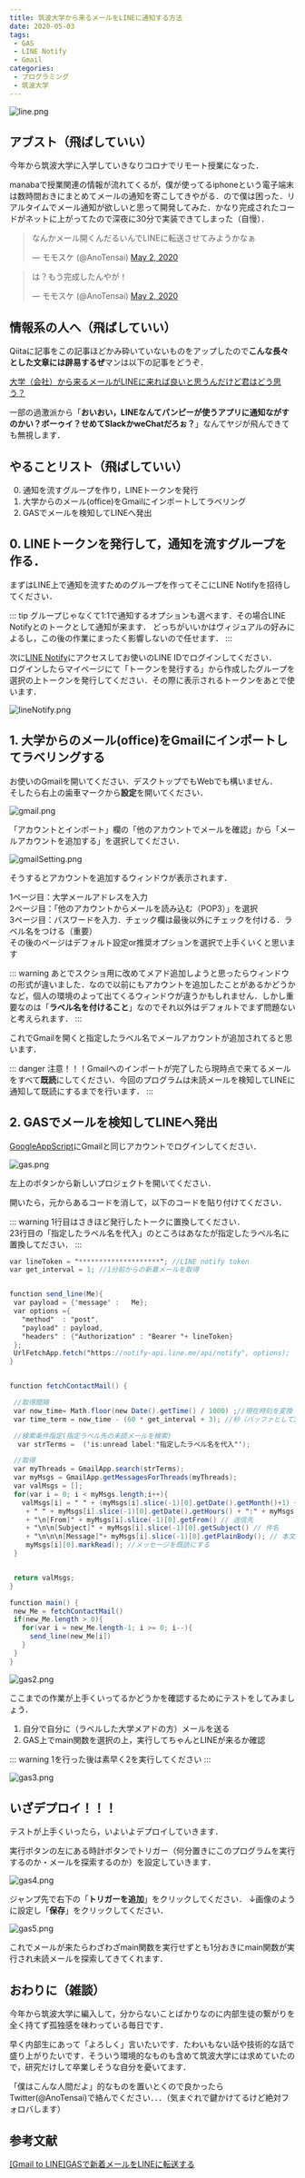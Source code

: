 ```yaml
---
title: 筑波大学から来るメールをLINEに通知する方法
date: 2020-05-03
tags:
 - GAS
 - LINE Notify
 - Gmail
categories:
 - プログラミング
 - 筑波大学
---
```

![line.png](../../images/line.png)

## アブスト（飛ばしていい）
今年から筑波大学に入学していきなりコロナでリモート授業になった．  

manabaで授業関連の情報が流れてくるが，僕が使ってるiphoneという電子端末は数時間おきにまとめてメールの通知を寄こしてきやがる．ので僕は困った．リアルタイムでメール通知が欲しいと思って開発してみた．かなり完成されたコードがネットに上がってたので深夜に30分で実装できてしまった（自慢）．

<blockquote class="twitter-tweet"><p lang="ja" dir="ltr">なんかメール開くんだるいんでLINEに転送させてみようかなぁ</p>&mdash; モモスケ (@AnoTensai) <a href="https://twitter.com/AnoTensai/status/1256631132348506113?ref_src=twsrc%5Etfw">May 2, 2020</a></blockquote> <script async src="https://platform.twitter.com/widgets.js" charset="utf-8"></script>

<blockquote class="twitter-tweet"><p lang="ja" dir="ltr">は？もう完成したんやが！</p>&mdash; モモスケ (@AnoTensai) <a href="https://twitter.com/AnoTensai/status/1256639386357137408?ref_src=twsrc%5Etfw">May 2, 2020</a></blockquote> <script async src="https://platform.twitter.com/widgets.js" charset="utf-8"></script>

## 情報系の人へ（飛ばしていい）
Qiitaに記事をこの記事ほどかみ砕いていないものをアップしたので**こんな長々とした文章には辟易するぜ**マンは以下の記事をどうぞ．  

[大学（会社）から来るメールがLINEに来れば良いと思うんだけど君はどう思う？](https://qiita.com/drafts/3497f65baa18c0307c7e/edit)  

一部の過激派から「**おいおい，LINEなんてパンピーが使うアプリに通知ながすのかい？ボーゥイ？せめてSlackかweChatだろぉ？**」なんてヤジが飛んできても無視します．

## やることリスト（飛ばしていい）
0. 通知を流すグループを作り，LINEトークンを発行
1. 大学からのメール(office)をGmailにインポートしてラベリング
2. GASでメールを検知してLINEへ発出

## 0. LINEトークンを発行して，通知を流すグループを作る．
まずはLINE上で通知を流すためのグループを作ってそこにLINE Notifyを招待してください．  

::: tip
グループじゃなくて1:1で通知するオプションも選べます．その場合LINE Notifyとのトークとして通知が来ます．
どっちがいいかはヴィジュアルの好みによるし，この後の作業にまったく影響しないので任せます．
:::

次に[LINE Notify](https://notify-bot.line.me/ja/)にアクセスしてお使いのLINE IDでログインしてください．  
ログインしたらマイページにて「トークンを発行する」から作成したグループを選択の上トークンを発行してください．その際に表示されるトークンをあとで使います．

![lineNotify.png](../../images/lineNotify.png)


## 1. 大学からのメール(office)をGmailにインポートしてラベリングする
お使いのGmailを開いてください．デスクトップでもWebでも構いません．  
そしたら右上の歯車マークから**設定**を開いてください． 

![gmail.png](../../images/gmail.png)

「アカウントとインポート」欄の「他のアカウントでメールを確認」から「メールアカウントを追加する」を選択してください．

![gmailSetting.png](../../images/gmailSetting.png)

そうするとアカウントを追加するウィンドウが表示されます．

1ページ目：大学メールアドレスを入力  
2ページ目：「他のアカウントからメールを読み込む（POP3）」を選択  
3ページ目：パスワードを入力．チェック欄は最後以外にチェックを付ける．ラベル名をつける（重要）  
その後のページはデフォルト設定or推奨オプションを選択で上手くいくと思います 

::: warning
あとでスクショ用に改めてメアド追加しようと思ったらウィンドウの形式が違いました．なので以前にもアカウントを追加したことがあるかどうかなど，個人の環境のよって出てくるウィンドウが違うかもしれません．しかし重要なのは「**ラベル名を付けること**」なのでそれ以外はデフォルトでまず問題ないと考えられます．
:::

これでGmailを開くと指定したラベル名でメールアカウントが追加されてると思います．

::: danger
注意！！！Gmailへのインポートが完了したら現時点で来てるメールをすべて**既読**にしてください．今回のプログラムは未読メールを検知してLINEに通知して既読にするまでを行います．
:::

## 2. GASでメールを検知してLINEへ発出
[GoogleAppScript](https://script.google.com/)にGmailと同じアカウントでログインしてください．

![gas.png](../../images/gas.png)

左上のボタンから新しいプロジェクトを開いてください．

開いたら，元からあるコードを消して，以下のコードを貼り付けてください．

::: warning
1行目はさきほど発行したトークに置換してください．  
23行目の「指定したラベル名を代入」のところはあなたが指定したラベル名に置換してださい．
:::

```コード.gs
var lineToken = "********************"; //LINE notify token
var get_interval = 1; //1分前からの新着メールを取得


function send_line(Me){
 var payload = {'message' :   Me};
 var options ={
   "method"  : "post",
   "payload" : payload,
   "headers" : {"Authorization" : "Bearer "+ lineToken}  
 };
 UrlFetchApp.fetch("https://notify-api.line.me/api/notify", options);
}


function fetchContactMail() {

 //取得間隔
 var now_time= Math.floor(new Date().getTime() / 1000) ;//現在時刻を変換
 var time_term = now_time - (60 * get_interval + 3); //秒（バッファとして3秒追加）

 //検索条件指定(指定ラベル先の未読メールを検索)
  var strTerms =  ('is:unread label:"指定したラベル名を代入"');

 //取得
 var myThreads = GmailApp.search(strTerms);
 var myMsgs = GmailApp.getMessagesForThreads(myThreads);
 var valMsgs = [];
 for(var i = 0; i < myMsgs.length;i++){
   valMsgs[i] = " " + (myMsgs[i].slice(-1)[0].getDate().getMonth()+1) + "/" + myMsgs[i].slice(-1)[0].getDate().getDate()
    + " " + myMsgs[i].slice(-1)[0].getDate().getHours() + ":" + myMsgs[i].slice(-1)[0].getDate().getMinutes() // 日付
    + "\n[From]" + myMsgs[i].slice(-1)[0].getFrom() // 送信先
    + "\n\n[Subject]" + myMsgs[i].slice(-1)[0].getSubject() // 件名
    + "\n\n\n[Message]"+ myMsgs[i].slice(-1)[0].getPlainBody(); // 本文（全文表示したくないなら.slice(0, 30)とかしてください）
    myMsgs[i][0].markRead(); //メッセージを既読にする
 }


 return valMsgs;
}

function main() {
 new_Me = fetchContactMail()
 if(new_Me.length > 0){
   for(var i = new_Me.length-1; i >= 0; i--){
     send_line(new_Me[i])
   }
 }
}
```

![gas2.png](../../images/gas2.png)

ここまでの作業が上手くいってるかどうかを確認するためにテストをしてみましょう．

1. 自分で自分に（ラベルした大学メアドの方）メールを送る
2. GAS上でmain関数を選択の上，実行してちゃんとLINEが来るか確認

::: warning
1を行った後は素早く2を実行してください
:::

![gas3.png](../../images/gas3.png)

## いざデプロイ！！！
テストが上手くいったら，いよいよデプロイしていきます．

実行ボタンの左にある時計ボタンでトリガー（何分置きにこのプログラムを実行するのか・メールを探索するのか）を設定していきます．

![gas4.png](../../images/gas4.png)

ジャンプ先で右下の「**トリガーを追加**」をクリックしてください．
↓画像のように設定し「**保存**」をクリックしてください．

![gas5.png](../../images/gas5.png)

これでメールが来たらわざわざmain関数を実行せずとも1分おきにmain関数が実行され未読メールを探索してきてくれます．

## おわりに（雑談）
今年から筑波大学に編入して，分からないことばかりなのに内部生徒の繋がりを全く持てず孤独感を味わっている毎日です．  

早く内部生にあって「よろしく」言いたいです．たわいもない話や技術的な話で盛り上がりたいです．そういう環境的なものも含めて筑波大学には求めていたので，研究だけして卒業しそうな自分を憂いてます．

「僕はこんな人間だよ」的なものを置いとくので良かったらTwitter(@AnoTensai)で絡んでください．．．（気まぐれで鍵かけてるけど絶対フォロバします）

## 参考文献
[[Gmail to LINE]GASで新着メールをLINEに転送する](https://qiita.com/Damon/items/bbe6350ef1a4a10fe397)
